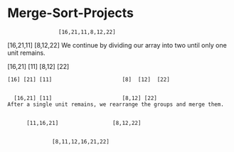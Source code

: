 # Merge-Sort-Projects


                    [16,21,11,8,12,22]
                      
   
   [16,21,11]                                 [8,12,22]                 We continue by dividing our array into two until only one unit remains.


[16,21]    [11]                         [8,12]            [22]


    [16] [21] [11]                      [8]  [12]  [22]


      [16,21] [11]                      [8,12] [22]                      After a single unit remains, we rearrange the groups and merge them.


          [11,16,21]                 [8,12,22]


                  [8,11,12,16,21,22]


